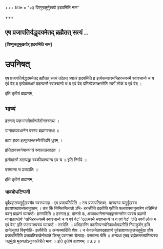 +++
title = "०३ विष्णुचतुर्मुखयो हृदयमिति नाम"

+++


## एष प्रजापतिर्यद्धृदयमेतद् ब्रह्मैतत् सत्यं ..

**\[विष्णुचतुभुखयोर् हृदयमिति नाम\]**

# **उपनिषत्**

एष प्रजापतिर्यद्धृदयमेतद् ब्रह्मैतत् सत्यं तदेतत् त्र्यक्षरं हृदयमिति हृ इत्येकमक्षरमभिहरन्त्यस्मै स्वाश्चान्ये च य एवं वेद द इत्येकमक्षरं ददत्यस्मै स्वाश्चान्ये च य एवं वेद यमित्येकमक्षरमेति स्वर्गं लोकं य एवं वेद ।

इति तृतीयं ब्राह्मणम्

## **भाष्यं**

हरणाद् यज्ञभागादेर्ज्ञानादेर्दानतस्तथा ।

यानादव्यवधानेन परस्य ब्रह्मणस्तथा ॥

ब्रह्मा हृदय इत्युक्तस्तस्यैवंविदपि ध्रुवम् ।

हृतिदानस्वर्गयानपात्रं स्यात्तत्प्रसादतः ।

हृत्वैवास्मै ददत्यद्धा स्वकीयाश्चान्य एव च ॥ इति निर्णये ॥

परमात्मा च प्रजापतिः ॥

इति तृतीयं ब्राह्मणम्

### **भावबोधटिप्पणी**

पूर्वप्रकृतचतुर्मुखस्यैव स्वरूपमाह - एष प्रजापतिरिति । तत्र प्रजापतिशब्द- वाच्यस्य चतुर्मुखस्य हृदयशब्दवाच्यत्वमुक्तम् । तत्र किं निमित्तमित्यतो ऽभि- हरन्तीति ददतीति एतीति फलवाक्यानुसारेण तन्निमित्तं वदन् ब्राह्मणं व्याचष्टे- हरणादिति ॥ हरणात् हृ, दानतो दः, अव्यवधानेनान्यद्द्वारमन्तरेण परस्य ब्रह्मणो यानात्प्राप्तेर्यः ‘अभिहरन्त्यस्मै स्वाश्चान्ये च य एवं वेद' 'ददत्यस्मै स्वाश्चान्ये च य एवं वेद' ‘एति स्वर्गं लोकं य एवं वेद' इति फलवाक्यत्रयं व्याचष्टे - तस्येति ॥ अभिहरन्ति ददतीत्यनयोरेकार्थत्वप्रतीतिं निराकुर्वन् हृति दानेत्युक्तं विवृणोति- हृत्यैवेति ॥ अन्यस्मादिति शेषः । न केवलमेतावद्ब्राह्मणे पूर्वब्राह्मणप्रकृतचतुर्मुख एवैष प्रजापतिरिति प्रजापतिशब्देनोच्यते किन्तु परमात्मा चेत्याह- परमात्मा चेति ॥ अन्यथा एतद् ब्रह्मैतत्सत्यमित्यस्य चतुर्मुखे मुख्यतोऽनुपपत्तेरिति भावः ॥ इति तृतीयं ब्राह्मणम् ॥ ७.३ ॥

